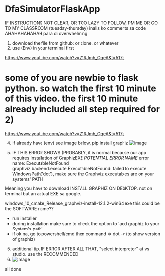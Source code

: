 ﻿# DfaSimulatorFlaskApp

 IF INSTRUCTIONS NOT CLEAR, OR TOO LAZY TO FOLLOW, PM ME OR GO TO MY CLASSROOM (tuesday-thursday)
 inalis ko comments sa code AHAHAHAHAHAH para di overwhelming
 
 
1) download the file from github: or clone. or whatever
2) use (Env) in your terminal first

  https://www.youtube.com/watch?v=Z1RJmh_OqeA&t=517s
  # some of you are newbie to flask python. so watch the first 10 minute of this video. the first 10 minute already included all step required for 2)
  https://www.youtube.com/watch?v=Z1RJmh_OqeA&t=517s
  


4) If already have (env) see image below,  pip install graphiz 
![image](https://github.com/user-attachments/assets/9b4359ce-ac07-4933-b621-19e149a2b6f0)
 
5) IF THIS ERROR SHOWS (PROBABLY, it is normal because our app requires installation of GraphizEXE
*POTENTIAL ERROR NAME*
error name:
ExecutableNotFound
graphviz.backend.execute.ExecutableNotFound: failed to execute WindowsPath('dot'), make sure the Graphviz executables are on your systems' PATH

Meaning you have to download
INSTALL GRAPHIZ ON DESKTOP. not on terminal but an actual EXE sa google.

windows_10_cmake_Release_graphviz-install-12.1.2-win64.exe this could be the SOFTWARE name??
* run installer
* during installation make sure to check the option to 'add graphiz to your System's path'
* if ok na, go to powershell/cmd then command => dot -v (to show version of graphiz)



5) additional tip. IF ERROR AFTER ALL THAT, "select interpreter" at vs studio. use the RECOMMENDED
6) ![image](https://github.com/user-attachments/assets/37eabfde-45b3-4608-bd17-a61b9e207ae4)


all done
